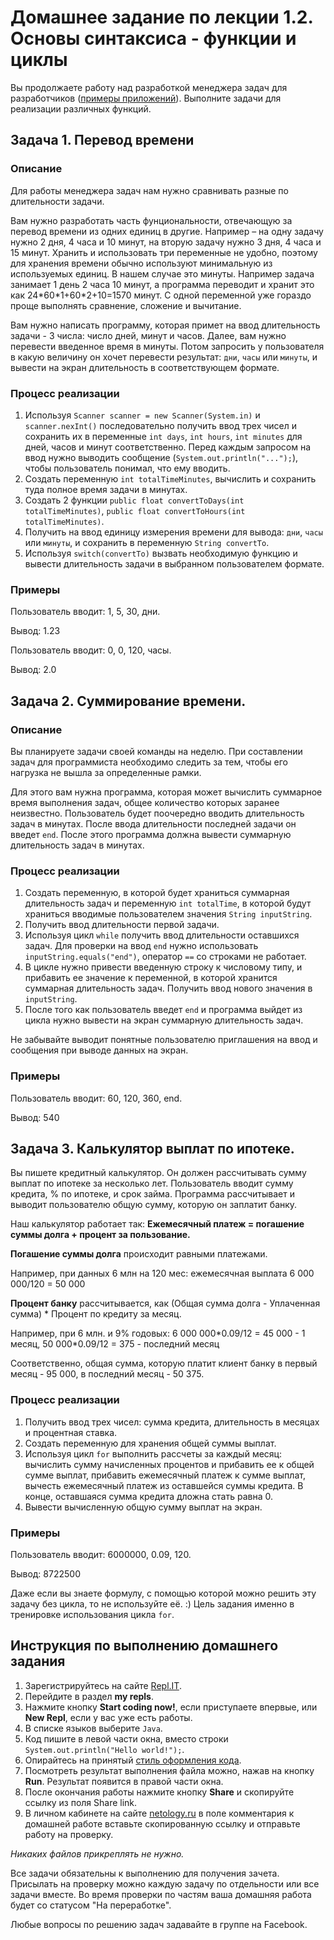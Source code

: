 Домашнее задание по лекции 1.2. Основы синтаксиса - функции и циклы
==
Вы продолжаете работу над разработкой менеджера задач для разработчиков ([примеры приложений](https://netology.ru/blog/5-todo)). Выполните задачи для реализации различных функций.

## Задача 1. Перевод времени
### Описание
Для работы менеджера задач нам нужно сравнивать разные по длительности задачи.

Вам нужно разработать часть фунциональности, отвечающую за перевод времени из одних единиц в другие. Например – на одну задачу нужно 2 дня, 4 часа и 10 минут, на вторую задачу нужно 3 дня, 4 часа и 15 минут. Хранить и использовать три переменные не удобно, поэтому для хранения времени обычно используют минимальную из используемых единиц. В нашем случае это минуты. Например задача занимает 1 день 2 часа 10 минут, а программа переводит и хранит это как 24\*60\*1+60\*2+10=1570 минут. С одной переменной уже гораздо проще выполнять сравнение, сложение и вычитание.

Вам нужно написать программу, которая примет на ввод длительность задачи - 3 числа: число дней, минут и часов. Далее, вам нужно перевести введенное время в минуты. Потом запросить у пользователя в какую величину он хочет перевести результат: `дни`, `часы` или `минуты`, и вывести на экран длительность в соответствующем формате.

### Процесс реализации
1. Используя `Scanner scanner = new Scanner(System.in)` и `scanner.nexInt()` последовательно получить ввод трех чисел и сохранить их в переменные `int days`, `int hours`, `int minutes` для дней, часов и минут соответственно. Перед каждым запросом на ввод нужно выводить сообщение (`System.out.println("...");`), чтобы пользователь понимал, что ему вводить.
2. Создать переменную `int totalTimeMinutes`, вычислить и сохранить туда полное время задачи в минутах.
3. Создать 2 функции `public float convertToDays(int totalTimeMinutes)`, `public float convertToHours(int totalTimeMinutes)`.
4. Получить на ввод единицу измерения времени для вывода: `дни`, `часы` или `минуты`, и сохранить в переменную `String convertTo`.
5. Используя `switch(convertTo)` вызвать необходимую функцию и вывести длительность задачи в выбранном пользователем формате.

### Примеры
Пользователь вводит: 1, 5, 30, дни.

Вывод: 1.23

Пользователь вводит: 0, 0, 120, часы.

Вывод: 2.0


## Задача 2. Суммирование времени.
### Описание

Вы планируете задачи своей команды на неделю. При составлении задач для программиста необходимо следить за тем, чтобы его нагрузка не вышла за определенные рамки.

Для этого вам нужна программа, которая может вычислить суммарное время выполнения задач, общее количество которых заранее неизвестно. Пользователь будет поочередно вводить длительность задач в минутах. После ввода длительности последней задачи он введет `end`. После этого программа должна вывести суммарную длительность задач в минутах.

### Процесс реализации
1. Создать переменную, в которой будет храниться суммарная длительность задач и переменную `int totalTime`, в которой будут храниться вводимые пользователем значения `String inputString`.
2. Получить ввод длительности первой задачи.
3. Используя цикл `while` получить ввод длительности оставшихся задач. Для проверки на ввод `end` нужно использовать `inputString.equals("end")`, оператор `==` со строками не работает.
4. В цикле нужно привести введенную строку к числовому типу, и прибавить ее значение к переменной, в которой хранится суммарная длительность задач. Получить ввод нового значения в `inputString`.
5. После того как пользователь введет `end` и программа выйдет из цикла нужно вывести на экран суммарную длительность задач.

Не забывайте выводит понятные пользователю приглашения на ввод и сообщения при выводе данных на экран.

### Примеры
Пользователь вводит: 60, 120, 360, end.

Вывод: 540

## Задача 3. Калькулятор выплат по ипотеке.

Вы пишете кредитный калькулятор. Он должен рассчитывать сумму выплат по ипотеке за несколько лет.
Пользователь вводит сумму кредита, % по ипотеке, и срок займа.
Программа рассчитывает и выводит пользователю общую сумму, которую он заплатит банку.

Наш калькулятор работает так:
**Ежемесячный платеж = погашение суммы долга + процент за пользование.**

**Погашение суммы долга** происходит равными платежами. 

Например, при данных 6 млн на 120 мес: ежемесячная выплата 6 000 000/120 = 50 000

**Процент банку** рассчитывается, как (Общая сумма долга - Уплаченная сумма) \* Процент по кредиту за месяц.

Например, при 6 млн. и 9% годовых:
6 000 000\*0.09/12 = 45 000 - 1 месяц,
50 000\*0.09/12 = 375 - последний месяц

Соответственно, общая сумма, которую платит клиент банку в первый месяц - 95 000, в последний месяц - 50 375.

### Процесс реализации
1. Получить ввод трех чисел: сумма кредита, длительность в месяцах и процентная ставка.
2. Создать переменную для хранения общей суммы выплат.
3. Используя цикл `for` выполнить рассчеты за каждый месяц: вычислить сумму начисленных процентов и прибавить ее к общей сумме выплат, прибавить ежемесячный платеж к сумме выплат, вычесть ежемесячный платеж из оставшейся суммы кредита. В конце, оставшаяся сумма кредита дложна стать равна 0.
4. Вывести вычисленную общую сумму выплат на экран.

### Примеры
Пользователь вводит: 6000000, 0.09, 120.

Вывод: 8722500

Даже если вы знаете формулу, с помощью которой можно решить эту задачу без цикла, то не используйте её. :) Цель задания именно в тренировке использования цикла `for`.


## Инструкция по выполнению домашнего задания

1. Зарегистрируйтесь на сайте [Repl.IT](http://repl.it/).
2. Перейдите в раздел **my repls**.
3. Нажмите кнопку **Start coding now!**, если приступаете впервые, или **New Repl**, если у вас уже есть работы.
4. В списке языков выберите `Java`.
5. Код пишите в левой части окна, вместо строки `System.out.println("Hello world!");`.
6. Опирайтесь на принятый [стиль оформления кода](https://github.com/netology-code/codestyle/blob/master/java/README.md).
7. Посмотреть результат выполнения файла можно, нажав на кнопку **Run**. Результат появится в правой части окна.
8. После окончания работы нажмите кнопку **Share** и скопируйте ссылку из поля Share link.
9. В личном кабинете на сайте [netology.ru](http://netology.ru/) в поле комментария к домашней работе вставьте скопированную ссылку и отправьте работу на проверку.

*Никаких файлов прикреплять не нужно.*

Все задачи обязательны к выполнению для получения зачета. Присылать на проверку можно каждую задачу по отдельности или все задачи вместе. Во время проверки по частям ваша домашняя работа будет со статусом "На переработке".

Любые вопросы по решению задач задавайте в группе на Facebook.
